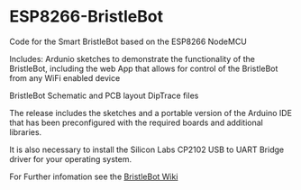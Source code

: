 # ESP8266-BristleBot
Code for the Smart BristleBot based on the ESP8266 NodeMCU

Includes:
Ardunio sketches to demonstrate the functionality of the BristleBot, including the web App that allows for control of the BristleBot from any WiFi enabled device

BristleBot Schematic and PCB layout DipTrace files

The release includes the sketches and a portable version of the Arduino IDE that has been preconfigured with the required boards and additional libraries.

It is also necessary to install the Silicon Labs CP2102 USB to UART Bridge driver for your operating system.

For Further infomation see the [BristleBot Wiki](https://github.com/bennthomsen/ESP8266-BristleBot/wiki)
